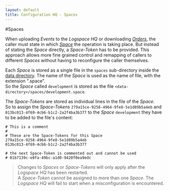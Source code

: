 ```yaml
---
layout: default
title: Configuration HQ - Spaces
---
```


#Spaces

When uploading *Events* to the *Logspace HQ* or downloading *[Orders](/configuration-hq-orders)*, the caller must state in which *[Space](/separating-events#spaces)* the operation is taking place. But instead of stating the *Space* directly, a *Space-Token* has to be provided. This approach allows more fine grained control and remapping of callers to different *Spaces* without having to reconfigure the caller themselves.

Each *Space* is stored as a single file in the ``spaces`` sub-directory inside the [data directory](/configuration-hq-system-properties#data-directory). The name of the *Space* is used as the name of file, with the extension ".space".<br/>
So the *Space* called ``development`` is stored as the file `<data-directory>/spaces/development.space`.

The *Space-Tokens* are stored as individual lines in the file of the *Space*.<br/>
So to assign the *Space-Tokens* ``279a15ce-9258-4964-9fe8-5e1d89b5a4eb`` and ``013bc013-4f69-4cb6-b1c2-2a2f4ba3b377`` to the *Space* ``development`` they have to be added to the file's content:

```
# This is a comment
#
# These are the Space-Tokens for this Space 
279a15ce-9258-4964-9fe8-5e1d89b5a4eb
013bc013-4f69-4cb6-b1c2-2a2f4ba3b377

# the next Space-Token is commented out and cannot be used
# 01b7139c-e0fa-49bc-a1d0-9420f0ea9edc
``` 

>Changes to *Spaces* or *Space-Tokens* will only apply after the *Logspace HQ* has been restarted.<br/>
>A *Space-Token* cannot be assigned to more than one *Space*. The *Logspace HQ* will fail to start when a misconfiguration is encountered. 